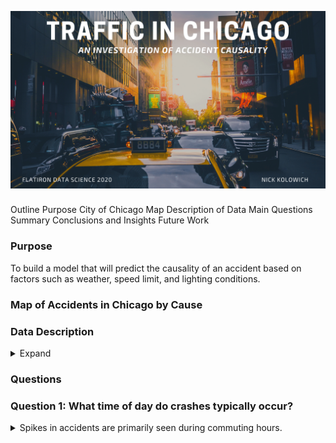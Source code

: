 ![png](https://raw.githubusercontent.com/Nick-Kolowich/Project-3-Chicago-Car-Crashes/main/Images/coverphoto.png)

###
Outline
Purpose
City of Chicago Map
Description of Data
Main Questions
Summary Conclusions and Insights
Future Work

### Purpose
To build a model that will predict the causality of an accident based on factors such as weather, speed limit, and lighting conditions.

### Map of Accidents in Chicago by Cause


### Data Description
<details>
    <summary> Expand </summary>
Crash data shows information about each traffic crash on city streets within the City of Chicago limits and under the jurisdiction of Chicago Police Department (CPD). The data contains information on 45,3326 accidents occuring inside the Chicago city limits during 2015. All crashes are recorded as per the format specified in the Traffic Crash Report, SR1050, of the Illinois Department of Transportation.
</details>

### Questions
    
<h3> Question 1: What time of day do crashes typically occur? </h3>
<details>
    
   <summary> Spikes in accidents are primarily seen during commuting hours. </summary>
    
![Alt text](https://github.com/Nick-Kolowich/Project-3-Chicago-Car-Crashes/blob/main/Images/crashhourdist.png) 

</details>

